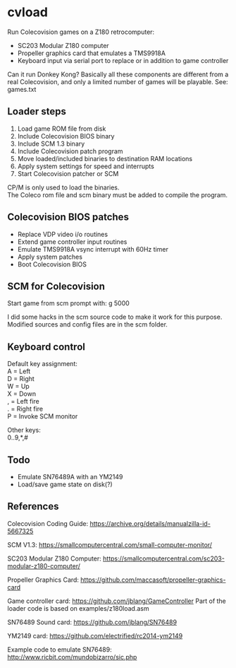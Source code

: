 ﻿# cvload
Run Colecovision games on a Z180 retrocomputer:
- SC203 Modular Z180 computer 
- Propeller graphics card that emulates a TMS9918A
- Keyboard input via serial port to replace or in addition to game controller

Can it run Donkey Kong?
Basically all these components are different from a real Colecovision,
and only a limited number of games will be playable.
See: games.txt

## Loader steps
1. Load game ROM file from disk
2. Include Colecovision BIOS binary
3. Include SCM 1.3 binary
4. Include Colecovision patch program
4. Move loaded/included binaries to destination RAM locations
5. Apply system settings for speed and interrupts
6. Start Colecovision patcher or SCM

CP/M is only used to load the binaries.  
The Coleco rom file and scm binary must be added to compile the program.  

## Colecovision BIOS patches

- Replace VDP video i/o routines
- Extend game controller input routines
- Emulate TMS9918A vsync interrupt with 60Hz timer 
- Apply system patches
- Boot Colecovision BIOS

## SCM for Colecovision

Start game from scm prompt with:
g 5000

I did some hacks in the scm source code to make it work for this purpose.
Modified sources and config files are in the scm folder.

## Keyboard control

Default key assignment:  
A = Left  
D = Right  
W = Up  
X = Down  
, = Left fire  
. = Right fire  
P = Invoke SCM monitor  
  
Other keys:  
0..9,*,#   

## Todo
- Emulate SN76489A with an YM2149
- Load/save game state on disk(?)


## References
Colecovision Coding Guide:
https://archive.org/details/manualzilla-id-5667325

SCM V1.3:
https://smallcomputercentral.com/small-computer-monitor/

SC203 Modular Z180 Computer:
https://smallcomputercentral.com/sc203-modular-z180-computer/

Propeller Graphics Card:
https://github.com/maccasoft/propeller-graphics-card

Game controller card:
https://github.com/jblang/GameController
Part of the loader code is based on examples/z180load.asm

SN76489 Sound card:
https://github.com/jblang/SN76489

YM2149 card:
https://github.com/electrified/rc2014-ym2149

Example code to emulate SN76489: 
http://www.ricbit.com/mundobizarro/sic.php

